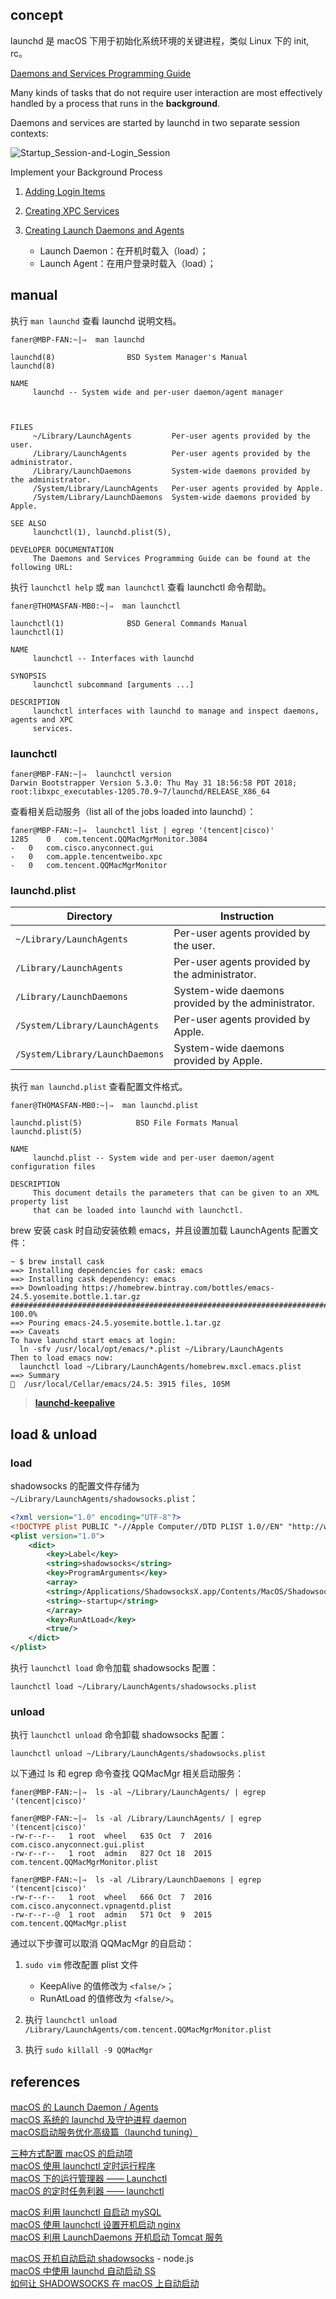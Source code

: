 ## concept

launchd 是 macOS 下用于初始化系统环境的关键进程，类似 Linux 下的 init, rc。

[Daemons and Services Programming Guide](https://developer.apple.com/library/archive/documentation/MacOSX/Conceptual/BPSystemStartup/Chapters/Introduction.html)

Many kinds of tasks that do not require user interaction are most effectively handled by a process that runs in the **background**.

Daemons and services are started by launchd in two separate session contexts:

![Startup_Session-and-Login_Session](https://developer.apple.com/library/archive/documentation/MacOSX/Conceptual/BPSystemStartup/Art/bootstrap_session_2x.png)

Implement your Background Process

1. [Adding Login Items](https://developer.apple.com/library/archive/documentation/MacOSX/Conceptual/BPSystemStartup/Chapters/CreatingLoginItems.html#//apple_ref/doc/uid/10000172i-SW5-BAJJBJEG)  
2. [Creating XPC Services](https://developer.apple.com/library/archive/documentation/MacOSX/Conceptual/BPSystemStartup/Chapters/CreatingXPCServices.html#//apple_ref/doc/uid/10000172i-SW6-SW1)  
3. [Creating Launch Daemons and Agents](https://developer.apple.com/library/archive/documentation/MacOSX/Conceptual/BPSystemStartup/Chapters/CreatingLaunchdJobs.html#//apple_ref/doc/uid/10000172i-SW7-BCIEDDBJ)  

	- Launch Daemon：在开机时载入（load）；  
	- Launch Agent：在用户登录时载入（load）；  

## manual

执行 `man launchd` 查看 launchd 说明文档。

```shell
faner@MBP-FAN:~|⇒  man launchd

launchd(8)                BSD System Manager's Manual               launchd(8)

NAME
     launchd -- System wide and per-user daemon/agent manager



FILES
     ~/Library/LaunchAgents         Per-user agents provided by the user.
     /Library/LaunchAgents          Per-user agents provided by the administrator.
     /Library/LaunchDaemons         System-wide daemons provided by the administrator.
     /System/Library/LaunchAgents   Per-user agents provided by Apple.
     /System/Library/LaunchDaemons  System-wide daemons provided by Apple.

SEE ALSO
     launchctl(1), launchd.plist(5),

DEVELOPER DOCUMENTATION
     The Daemons and Services Programming Guide can be found at the following URL:

```

执行 `launchctl help` 或 `man launchctl` 查看 launchctl 命令帮助。

```shell
faner@THOMASFAN-MB0:~|⇒  man launchctl 

launchctl(1)              BSD General Commands Manual             launchctl(1)

NAME
     launchctl -- Interfaces with launchd

SYNOPSIS
     launchctl subcommand [arguments ...]

DESCRIPTION
     launchctl interfaces with launchd to manage and inspect daemons, agents and XPC
     services.
```

### launchctl

```shell
faner@MBP-FAN:~|⇒  launchctl version
Darwin Bootstrapper Version 5.3.0: Thu May 31 18:56:58 PDT 2018; root:libxpc_executables-1205.70.9~7/launchd/RELEASE_X86_64
```

查看相关启动服务（list all of the jobs loaded into launchd）：

```shell
faner@MBP-FAN:~|⇒  launchctl list | egrep '(tencent|cisco)'
1285	0	com.tencent.QQMacMgrMonitor.3084
-	0	com.cisco.anyconnect.gui
-	0	com.apple.tencentweibo.xpc
-	0	com.tencent.QQMacMgrMonitor
```

### launchd.plist

Directory                       | Instruction
------------------------------- | ----------------------------------------------
`~/Library/LaunchAgents`        | Per-user agents provided by the user.
`/Library/LaunchAgents`         | Per-user agents provided by the administrator.
`/Library/LaunchDaemons`        | System-wide daemons provided by the administrator.
`/System/Library/LaunchAgents`  | Per-user agents provided by Apple.
`/System/Library/LaunchDaemons` | System-wide daemons provided by Apple.

执行 `man launchd.plist` 查看配置文件格式。

```shell
faner@THOMASFAN-MB0:~|⇒  man launchd.plist

launchd.plist(5)            BSD File Formats Manual           launchd.plist(5)

NAME
     launchd.plist -- System wide and per-user daemon/agent configuration files

DESCRIPTION
     This document details the parameters that can be given to an XML property list
     that can be loaded into launchd with launchctl.
```

brew 安装 cask 时自动安装依赖 emacs，并且设置加载 LaunchAgents 配置文件：

```Shell
~ $ brew install cask
==> Installing dependencies for cask: emacs
==> Installing cask dependency: emacs
==> Downloading https://homebrew.bintray.com/bottles/emacs-24.5.yosemite.bottle.1.tar.gz
######################################################################## 100.0%
==> Pouring emacs-24.5.yosemite.bottle.1.tar.gz
==> Caveats
To have launchd start emacs at login:
  ln -sfv /usr/local/opt/emacs/*.plist ~/Library/LaunchAgents
Then to load emacs now:
  launchctl load ~/Library/LaunchAgents/homebrew.mxcl.emacs.plist
==> Summary
🍺  /usr/local/Cellar/emacs/24.5: 3915 files, 105M
```

> [**launchd-keepalive**](https://github.com/tjluoma/launchd-keepalive)

## load & unload

### load

shadowsocks 的配置文件存储为 `~/Library/LaunchAgents/shadowsocks.plist`：

```xml
<?xml version="1.0" encoding="UTF-8"?>
<!DOCTYPE plist PUBLIC "-//Apple Computer//DTD PLIST 1.0//EN" "http://www.apple.com/DTDs/PropertyList-1.0.dtd">
<plist version="1.0">
    <dict>
        <key>Label</key>
        <string>shadowsocks</string>
        <key>ProgramArguments</key>
        <array>
        <string>/Applications/ShadowsocksX.app/Contents/MacOS/ShadowsocksX</string>
        <string>-startup</string>
        </array>
        <key>RunAtLoad</key>
        <true/>
    </dict>
</plist>
```

执行 `launchctl load` 命令加载 shadowsocks 配置：

```shell
launchctl load ~/Library/LaunchAgents/shadowsocks.plist
```

### unload

执行 `launchctl unload` 命令卸载 shadowsocks 配置：

```shell
launchctl unload ~/Library/LaunchAgents/shadowsocks.plist
```

以下通过 ls 和 egrep 命令查找 QQMacMgr 相关启动服务：

```shell
faner@MBP-FAN:~|⇒  ls -al ~/Library/LaunchAgents/ | egrep '(tencent|cisco)'

faner@MBP-FAN:~|⇒  ls -al /Library/LaunchAgents/ | egrep '(tencent|cisco)'
-rw-r--r--   1 root  wheel   635 Oct  7  2016 com.cisco.anyconnect.gui.plist
-rw-r--r--   1 root  admin   827 Oct 18  2015 com.tencent.QQMacMgrMonitor.plist

faner@MBP-FAN:~|⇒  ls -al /Library/LaunchDaemons | egrep '(tencent|cisco)'
-rw-r--r--   1 root  wheel   666 Oct  7  2016 com.cisco.anyconnect.vpnagentd.plist
-rw-r--r--@  1 root  admin   571 Oct  9  2015 com.tencent.QQMacMgr.plist
```

通过以下步骤可以取消 QQMacMgr 的自启动：

1. `sudo vim` 修改配置 plist 文件

	* KeepAlive 的值修改为 `<false/>`；  
	* RunAtLoad 的值修改为 `<false/>`。  

2. 执行 `launchctl unload  /Library/LaunchAgents/com.tencent.QQMacMgrMonitor.plist`  
3. 执行 `sudo killall -9 QQMacMgr`  

## references

[macOS 的 Launch Daemon / Agents](https://blog.csdn.net/left_la/article/details/40393057)  
[macOS 系统的 launchd 及守护进程 daemon](http://www.cnblogs.com/timelyxyz/p/3586136.html)  
[macOS启动服务优化高级篇（launchd tuning）](http://blog.csdn.net/guojin08/article/details/19925321)  

[三种方式配置 macOS 的启动项](https://blog.csdn.net/abby_sheen/article/details/7817198)  
[macOS 使用 launchctl 定时运行程序](https://blog.csdn.net/chuanzhilong/article/details/53466262)  
[macOS 下的运行管理器 —— Launchctl](https://blog.csdn.net/teamlet/article/details/50812615)  
[macOS 的定时任务利器 —— launchctl](https://www.jianshu.com/p/4addd9b455f2)  

[macOS 利用 launchctl 自启动 mySQL](http://squll369.iteye.com/blog/1965185)  
[macOS 使用 launchctl 设置开机启动 nginx](http://www.siguoya.name/pc/home/article/258)  
[macOS 利用 LaunchDaemons 开机启动 Tomcat 服务](https://blog.csdn.net/infoworld/article/details/47419877)  

[macOS 开机自动启动 shadowsocks](http://blog.yuzhuohui.info/2013/02/28/shadowsocks-on-mac-auto-start/) - node.js  
[macOS 中使用 launchd 自动启动 SS](http://gnailuy.com/mac/2015/05/19/launchd-configuration-for-shadowsocks/)  
[如何让 SHADOWSOCKS 在 macOS 上自动启动](http://www.wuliaole.com/post/how_to_setup_automatic_load_for_shadowsocks_on_mac/)  
